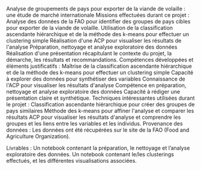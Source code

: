 Analyse de groupements de pays pour exporter de la viande de volaille : une étude de marché internationale
Missions effectuées durant ce projet :
Analyse des données de la FAO pour identifier des groupes de pays cibles pour exporter de la viande de volaille.
Utilisation de la classification ascendante hiérarchique et de la méthode des k-means pour effectuer un clustering simple
Réalisation d'une ACP pour visualiser les résultats de l'analyse
Préparation, nettoyage et analyse exploratoire des données
Réalisation d'une présentation récapitulant le contexte du projet, la démarche, les résultats et recommandations.
Compétences développées et éléments justificatifs :
Maîtrise de la classification ascendante hiérarchique et de la méthode des k-means pour effectuer un clustering simple
Capacité à explorer des données pour synthétiser des variables
Connaissance de l'ACP pour visualiser les résultats d'analyse
Compétence en préparation, nettoyage et analyse exploratoire des données
Capacité à rédiger une présentation claire et synthétique.
Techniques intéressantes utilisées durant le projet :
Classification ascendante hiérarchique pour créer des groupes de pays similaires
Méthode des k-means pour affiner l'analyse et comparer les résultats
ACP pour visualiser les résultats d'analyse et comprendre les groupes et les liens entre les variables et les individus.
Provenance des données :
Les données ont été récupérées sur le site de la FAO (Food and Agriculture Organization).

Livrables :
Un notebook contenant la préparation, le nettoyage et l’analyse exploratoire des données. Un notebook contenant le/les clusterings effectués, et les différentes visualisations associées.
